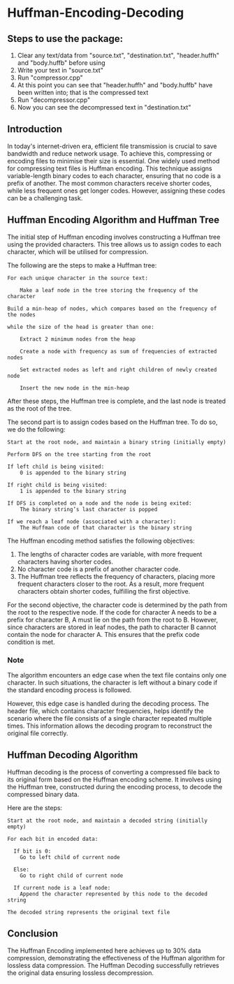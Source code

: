 # Huffman-Encoding-Decoding

## Steps to use the package:

1. Clear any text/data from "source.txt", "destination.txt", "header.huffh" and "body.huffb" before using
2. Write your text in "source.txt"
3. Run "compressor.cpp"
4. At this point you can see that "header.huffh" and "body.huffb" have been written into; that is the compressed text
5. Run "decompressor.cpp"
6. Now you can see the decompressed text in "destination.txt"

## Introduction

In today's internet-driven era, efficient file transmission is crucial to save bandwidth and reduce network usage. To achieve this, compressing or encoding files to minimise their size is essential. One widely used method for compressing text files is Huffman encoding. This technique assigns variable-length binary codes to each character, ensuring that no code is a prefix of another. The most common characters receive shorter codes, while less frequent ones get longer codes. However, assigning these codes can be a challenging task.

## Huffman Encoding Algorithm and Huffman Tree

The initial step of Huffman encoding involves constructing a Huffman tree using the provided characters. This tree allows us to assign codes to each character, which will be utilised for compression.

The following are the steps to make a Huffman tree:

```
For each unique character in the source text:

	Make a leaf node in the tree storing the frequency of the character

Build a min-heap of nodes, which compares based on the frequency of the nodes

while the size of the head is greater than one:

	Extract 2 minimum nodes from the heap

	Create a node with frequency as sum of frequencies of extracted nodes
	
	Set extracted nodes as left and right children of newly created node

	Insert the new node in the min-heap
```

After these steps, the Huffman tree is complete, and the last node is treated as the root of the tree.

The second part is to assign codes based on the Huffman tree. To do so, we do the following:

```
Start at the root node, and maintain a binary string (initially empty)

Perform DFS on the tree starting from the root

If left child is being visited:
	0 is appended to the binary string
	
If right child is being visited:
	1 is appended to the binary string
	
If DFS is completed on a node and the node is being exited:
	The binary string’s last character is popped

If we reach a leaf node (associated with a character):
	The Huffman code of that character is the binary string
```

The Huffman encoding method satisfies the following objectives:

1. The lengths of character codes are variable, with more frequent characters having shorter codes.
2. No character code is a prefix of another character code.
3. The Huffman tree reflects the frequency of characters, placing more frequent characters closer to the root. As a result, more frequent characters obtain shorter codes, fulfilling the first objective.

For the second objective, the character code is determined by the path from the root to the respective node. If the code for character A needs to be a prefix for character B, A must lie on the path from the root to B. However, since characters are stored in leaf nodes, the path to character B cannot contain the node for character A. This ensures that the prefix code condition is met.

### Note

The algorithm encounters an edge case when the text file contains only one character. In such situations, the character is left without a binary code if the standard encoding process is followed.

However, this edge case is handled during the decoding process. The header file, which contains character frequencies, helps identify the scenario where the file consists of a single character repeated multiple times. This information allows the decoding program to reconstruct the original file correctly.

## Huffman Decoding Algorithm

Huffman decoding is the process of converting a compressed file back to its original form based on the Huffman encoding scheme. It involves using the Huffman tree, constructed during the encoding process, to decode the compressed binary data.

Here are the steps:

```
Start at the root node, and maintain a decoded string (initially empty)

For each bit in encoded data:

  If bit is 0:
    Go to left child of current node

  Else:
    Go to right child of current node

  If current node is a leaf node:
    Append the character represented by this node to the decoded string

The decoded string represents the original text file
```

## Conclusion

The Huffman Encoding implemented here achieves up to 30% data compression, demonstrating the effectiveness of the Huffman algorithm for lossless data compression. The Huffman Decoding successfully retrieves the original data ensuring lossless decompression.
